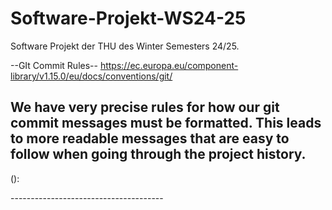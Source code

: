 # Software-Projekt-WS24-25
Software Projekt der THU des Winter Semesters 24/25.

--GIt Commit Rules-- 
https://ec.europa.eu/component-library/v1.15.0/eu/docs/conventions/git/

We have very precise rules for how our git commit messages must be formatted. 
This leads to more readable messages that are easy to follow when going through the project history.
-------------------------------------
<type>(<scope>): <subject>
<BLANK LINE>
<body>
<BLANK LINE>
<footer>
--------------------------------------

